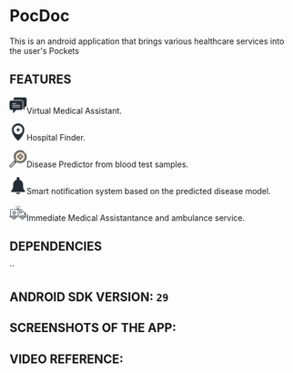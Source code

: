 # PocDoc

This is an android application that brings various healthcare services into the user's Pockets

## FEATURES
<img src='images/chat.png' height='30' weight='30'>Virtual Medical Assistant.

<img src='images/hospital-location.png' height='30' weight='30'>Hospital Finder.

<img src='images/search.png' height='30' weight='30'>Disease Predictor from blood test samples.

<img src='images/notification.png' height='30' weight='30'>Smart notification system based on the predicted disease model.

<img src='images/ambulance.png' height='30' weight='30'>Immediate Medical Assistantance and ambulance service.

## DEPENDENCIES
``

## ANDROID SDK VERSION: `29`

## SCREENSHOTS OF THE APP:

## VIDEO REFERENCE: 




